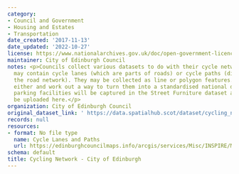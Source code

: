 ```yaml
---
category:
- Council and Government
- Housing and Estates
- Transportation
date_created: '2017-11-13'
date_updated: '2022-10-27'
license: https://www.nationalarchives.gov.uk/doc/open-government-licence/version/3/
maintainer: City of Edinburgh Council
notes: <p>Councils collect various datasets to do with their cycle network. These
  may contain cycle lanes (which are parts of roads) or cycle paths (distinct from
  the road network). They may be collected as line or polygon features. We'll accept
  either and work out a way to turn them into a standardised national dataset. Cycle
  parking facilities will be captured in the Street Furniture dataset and should not
  be uploaded here.</p>
organization: City of Edinburgh Council
original_dataset_link: ' https://data.spatialhub.scot/dataset/cycling_network-ce'
records: null
resources:
- format: No file type
  name: Cycle Lanes and Paths
  url: https://edinburghcouncilmaps.info/arcgis/services/Misc/INSPIRE/MapServer/WFSServer?
schema: default
title: Cycling Network - City of Edinburgh
---
```


